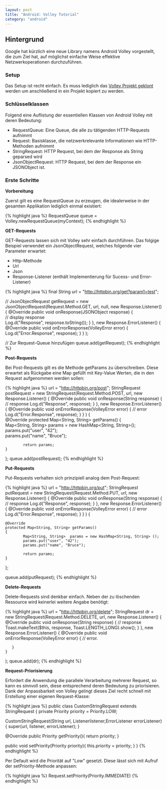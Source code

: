 ```yaml
---
layout: post
title: "Android: Volley Tutorial"
category: "android"
---
```




## Hintergrund

Google hat kürzlich eine neue Library namens Android Volley vorgestellt, die zum Ziel hat, auf möglichst einfache Weise effektive Netzwerkoperationen durchzuführen.


### Setup
                                                             
Das Setup ist recht einfach. Es muss lediglich das <a href="https://android.googlesource.com/platform/frameworks/volley">Volley Projekt geklont</a> werden um anschließend in ein Projekt kopiert zu werden.

### Schlüsselklassen

Folgend eine Auflistung der essentiellen Klassen von Android Volley mit deren Bedeutung:

- RequestQueue: Eine Queue, die alle zu tätigenden HTTP-Requests aufnimmt
- Request: Basisklasse, die netzwerkrelevante Informationen wie HTTP-Methoden aufnimmt
- StringRequest: HTTP Request, bei dem der Response als String geparsed wird
- JsonObjectRequest: HTTP Request, bei dem der Response ein JSONObject ist.

### Erste Schritte

<strong>Vorbereitung</strong>

Zuerst gilt es eine RequestQueue zu erzeugen, die idealerweise in der gesamten Applikation lediglich einmal existiert:

{% highlight java %}
RequestQueue queue = Volley.newRequestQueue(myContext);
{% endhighlight %}

<strong>GET-Requests</strong>

GET-Requests lassen sich mit Volley sehr einfach durchführen. Das folgige Beispiel verwendet ein JsonObjectRequest, welches folgende vier Parameter erwartet:

- Http-Methode
- Url
- Json
- Response-Listener (enthält Implementierung für Sucess- und Error-Listener)

{% highlight java %}
final String url = "http://httpbin.org/get?param1=test";

// 
JsonObjectRequest getRequest = new JsonObjectRequest(Request.Method.GET, url, null,
	new Response.Listener<JSONObject>() 
	{
		@Override
		public void onResponse(JSONObject response) {	
                        // display response		
			Log.d("Response", response.toString());
		}
	}, 
	new Response.ErrorListener() 
	{
		 @Override
		 public void onErrorResponse(VolleyError error) {			 
			Log.d("Error.Response", response);
	   }
	}
);

// Zur Request-Queue hinzufügen
queue.add(getRequest);
{% endhighlight %}

<strong>Post-Requests</strong>

Bei Post-Requests gilt es die Methode getParams zu überschreiben. Diese erwartet als Rückgabe eine Map gefüllt mit Key-Value Werten, die in den Request aufgenommen werden sollen:

{% highlight java %}
url = "http://httpbin.org/post";
StringRequest postRequest = new StringRequest(Request.Method.POST, url, 
	new Response.Listener<String>() 
	{
		@Override
		public void onResponse(String response) {
			// response
			Log.d("Response", response);
		}
	}, 
	new Response.ErrorListener() 
	{
		 @Override
		 public void onErrorResponse(VolleyError error) {
			 // error
			 Log.d("Error.Response", response);
	   }
	}
) {		
	@Override
	protected Map<String, String> getParams() 
	{  
			Map<String, String>  params = new HashMap<String, String>();  
			params.put("user", "42");  
			params.put("name", "Bruce");
			
			return params;  
	}
};
queue.add(postRequest);
{% endhighlight %}

<strong>Put-Requests</strong>

Put-Requests verhalten sich prinzipiell analog dem Post-Request:

{% highlight java %}
url = "http://httpbin.org/put";
StringRequest putRequest = new StringRequest(Request.Method.PUT, url, 
	new Response.Listener<String>() 
	{
		@Override
		public void onResponse(String response) {
			// response
			Log.d("Response", response);
		}
	}, 
	new Response.ErrorListener() 
	{
		 @Override
		 public void onErrorResponse(VolleyError error) {
                         // error
			 Log.d("Error.Response", response);
	   }
	}
) {

	@Override
	protected Map<String, String> getParams() 
	{  
			Map<String, String>  params = new HashMap<String, String> ();  
			params.put("user", "42");  
			params.put("name", "Bruce");
			
			return params;  
	}

};

queue.add(putRequest);
{% endhighlight %}

<strong>Delete-Requests</strong>

Delete-Requests sind denkbar einfach. Neben der zu löschenden Ressource wird keinerlei weitere Angabe benötigt:

{% highlight java %}
url = "http://httpbin.org/delete";
StringRequest dr = new StringRequest(Request.Method.DELETE, url, 
	new Response.Listener<String>() 
	{
		@Override
		public void onResponse(String response) {
			// response
			Toast.makeText($this, response, Toast.LENGTH_LONG).show();
		}
	}, 
	new Response.ErrorListener() 
	{
		 @Override
		 public void onErrorResponse(VolleyError error) {
			 // error.
			 
	   }
	}
);
queue.add(dr);
{% endhighlight %}

<strong>Request-Priorisierung</strong>

Erfordert die Anwendung die parallele Verarbeitung mehrerer Request, so kann es sinnvoll sein, diese entsprechend deren Bedeutung zu priorisieren.
Dank der Anpassbarkeit von Volley gelingt dieses Ziel recht schnell mit Erstellung einer eigenen Request-Klasse:

{% highlight java %}
public class CustomStringRequest extends StringRequest {
 private Priority priority = Priority.LOW;

  CustomStringRequest(String url, Listener<string>listener,ErrorListener errorListener) {
    super(url, listener, errorListener);
  }

  @Override
  public Priority getPriority(){
    return priority;
 }

 public void setPriority(Priority priority){
    this.priority = priority;
 }
}
{% endhighlight %}

Per Default wird die Priorität auf "Low" gesetzt. Diese lässt sich mit Aufruf der setPriority-Methode anpassen:

{% highlight java %}
Request.setPriority(Priority.IMMEDIATE)
{% endhighlight %}
